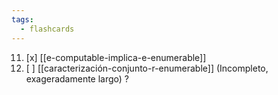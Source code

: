 ```yaml
---
tags:
  - flashcards
---
```

11. [x] [[e-computable-implica-e-enumerable]] 
12. [ ] [[caracterización-conjunto-r-enumerable]] (Incompleto, exageradamente largo)
?
